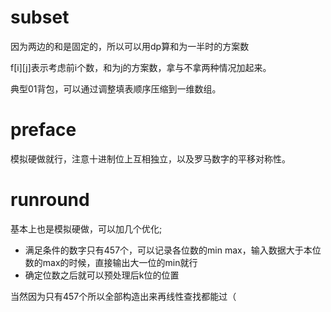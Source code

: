 # subset
因为两边的和是固定的，所以可以用dp算和为一半时的方案数

f\[i\]\[j\]表示考虑前i个数，和为j的方案数，拿与不拿两种情况加起来。

典型01背包，可以通过调整填表顺序压缩到一维数组。

# preface
模拟硬做就行，注意十进制位上互相独立，以及罗马数字的平移对称性。

# runround
基本上也是模拟硬做，可以加几个优化;
- 满足条件的数字只有457个，可以记录各位数的min max，输入数据大于本位数的max的时候，直接输出大一位的min就行
- 确定位数之后就可以预处理后k位的位置

当然因为只有457个所以全部构造出来再线性查找都能过（
  
